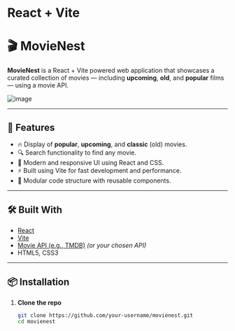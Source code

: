 # React + Vite

# 🎬 MovieNest

**MovieNest** is a React + Vite powered web application that showcases a curated collection of movies — including **upcoming**, **old**, and **popular** films — using a movie API.

![image](https://github.com/user-attachments/assets/20a29ce4-128a-4b0e-986f-5053e7a7b30e)

---

## 🚀 Features

- 🔥 Display of **popular**, **upcoming**, and **classic** (old) movies.
- 🔍 Search functionality to find any movie.
- 🎨 Modern and responsive UI using React and CSS.
- ⚡ Built using Vite for fast development and performance.
- 🧩 Modular code structure with reusable components.

---

## 🛠️ Built With

- [React](https://reactjs.org/)
- [Vite](https://vitejs.dev/)
- [Movie API (e.g., TMDB)](https://www.themoviedb.org/documentation/api) *(or your chosen API)*
- HTML5, CSS3

---

## 📦 Installation

1. **Clone the repo**
   ```bash
   git clone https://github.com/your-username/movienest.git
   cd movienest

